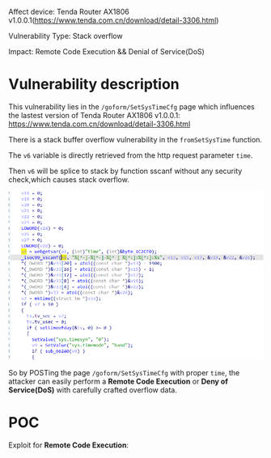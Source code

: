 Affect device: Tenda Router AX1806 v1.0.0.1(https://www.tenda.com.cn/download/detail-3306.html)

Vulnerability Type: Stack overflow

Impact: Remote Code Execution && Denial of Service(DoS)

# Vulnerability description

This vulnerability lies in the `/goform/SetSysTimeCfg` page which influences the lastest version of Tenda Router AX1806 v1.0.0.1: https://www.tenda.com.cn/download/detail-3306.html



There is a stack buffer overflow vulnerability in the `fromSetSysTime` function.

The `v6` variable is directly retrieved from the http request parameter `time`.

Then `v6` will be splice to stack by function sscanf without any security check,which causes stack overflow.

![image-20220208175329650](image/1.png)

So by POSTing the page `/goform/SetSysTimeCfg` with proper `time`, the attacker can easily perform a **Remote Code Execution** or **Deny of Service(DoS)** with carefully crafted overflow data.

# POC

Exploit for **Remote Code Execution**: